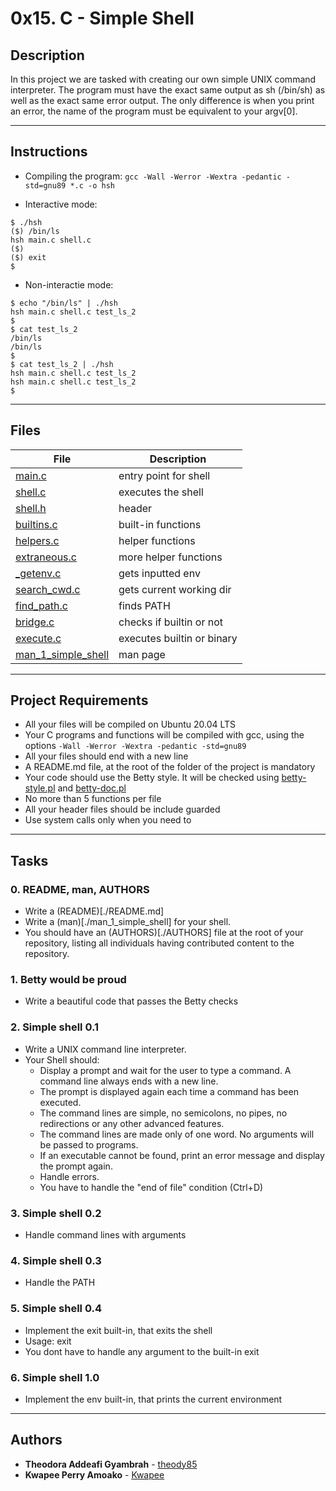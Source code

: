# 0x15. C - Simple Shell

## Description

In this project we are tasked with creating our own simple UNIX command interpreter. The program must have the exact same output as sh (/bin/sh) as well as the exact same error output. The only difference is when you print an error, the name of the program must be equivalent to your argv[0].

---

## Instructions

* Compiling the program:
`gcc -Wall -Werror -Wextra -pedantic -std=gnu89 *.c -o hsh`

* Interactive mode:
```
$ ./hsh
($) /bin/ls
hsh main.c shell.c
($)
($) exit
$
```

* Non-interactie mode:
```
$ echo "/bin/ls" | ./hsh
hsh main.c shell.c test_ls_2
$
$ cat test_ls_2
/bin/ls
/bin/ls
$
$ cat test_ls_2 | ./hsh
hsh main.c shell.c test_ls_2
hsh main.c shell.c test_ls_2
$
```
---


## Files

File|Description
---|---
[main.c](./main.c)|entry point for shell
[shell.c](./shell.c)|executes the shell
[shell.h](./shell.h)|header
[builtins.c](./builtins.c)|built-in functions
[helpers.c](./helpers.c)|helper functions
[extraneous.c](./extraneous.c)|more helper functions
[_getenv.c](./_getenv.c)|gets inputted env
[search_cwd.c](./search_cwd.c)|gets current working dir
[find_path.c](./find_path.c)|finds PATH
[bridge.c](./bridge.c)|checks if builtin or not
[execute.c](./execute.c)|executes builtin or binary
[man_1_simple_shell](./man_1_simple_shell)|man page

---

## Project Requirements
- All your files will be compiled on Ubuntu 20.04 LTS
- Your C programs and functions will be compiled with gcc, using the options `-Wall -Werror -Wextra -pedantic -std=gnu89`
- All your files should end with a new line
- A README.md file, at the root of the folder of the project is mandatory
- Your code should use the Betty style. It will be checked using [betty-style.pl](https://github.com/holbertonschool/Betty/blob/master/betty-style.pl) and [betty-doc.pl](https://github.com/holbertonschool/Betty/blob/master/betty-doc.pl)
- No more than 5 functions per file
- All your header files should be include guarded
- Use system calls only when you need to

---

## Tasks

### 0. README, man, AUTHORS
* Write a (README)[./README.md]
* Write a (man)[./man_1_simple_shell] for your shell.
* You should have an (AUTHORS)[./AUTHORS] file at the root of your repository, listing all individuals having contributed content to the repository.

### 1. Betty would be proud
* Write a beautiful code that passes the Betty checks

### 2. Simple shell 0.1
* Write a UNIX command line interpreter.
* Your Shell should:
	- Display a prompt and wait for the user to type a command. A command line always ends with a new line.
	- The prompt is displayed again each time a command has been executed.
	- The command lines are simple, no semicolons, no pipes, no redirections or any other advanced features.
	- The command lines are made only of one word. No arguments will be passed to programs.
	- If an executable cannot be found, print an error message and display the prompt again.
	- Handle errors.
	- You have to handle the "end of file" condition (Ctrl+D)

### 3. Simple shell 0.2
* Handle command lines with arguments

### 4. Simple shell 0.3
* Handle the PATH

### 5. Simple shell 0.4
* Implement the exit built-in, that exits the shell
* Usage: exit
* You dont have to handle any argument to the built-in exit

### 6. Simple shell 1.0
* Implement the env built-in, that prints the current environment


---

## Authors
* **Theodora Addeafi Gyambrah** - [theody85](https://github.com/theody85)
* **Kwapee Perry Amoako** - [Kwapee](https://github.com/Kwapee)
